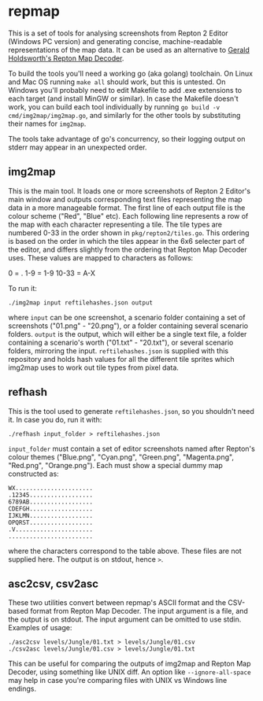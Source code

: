 repmap
======

This is a set of tools for analysing screenshots from Repton 2 Editor (Windows
PC version) and generating concise, machine-readable representations of the map
data. It can be used as an alternative to [Gerald Holdsworth's Repton Map
Decoder](http://www.reptonresourcepage.co.uk/ReptonMapDisplay.php).

To build the tools you'll need a working go (aka golang) toolchain. On Linux
and Mac OS running `make all` should work, but this is untested. On Windows
you'll probably need to edit Makefile to add .exe extensions to each target
(and install MinGW or similar). In case the Makefile doesn't work, you can
build each tool individually by running `go build -v cmd/img2map/img2map.go`,
and similarly for the other tools by substituting their names for `img2map`.

The tools take advantage of go's concurrency, so their logging output on stderr
may appear in an unexpected order.

img2map
-------
This is the main tool. It loads one or more screenshots of Repton 2 Editor's
main window and outputs corresponding text files representing the map data in a
more manageable format. The first line of each output file is the colour scheme
("Red", "Blue" etc). Each following line represents a row of the map with each
character representing a tile. The tile types are numbered 0-33 in the order
shown in `pkg/repton2/tiles.go`. This ordering is based on the order in which
the tiles appear in the 6x6 selecter part of the editor, and differs slightly
from the ordering that Repton Map Decoder uses. These values are mapped to
characters as follows:

0 = .
1-9 = 1-9
10-33 = A-X

To run it:

`./img2map input reftilehashes.json output`

where `input` can be one screenshot, a scenario folder containing a set of
screenshots ("01.png" - "20.png"), or a folder containing several scenario
folders. `output` is the output, which will either be a single text file, a
folder containing a scenario's worth ("01.txt" - "20.txt"), or several scenario
folders, mirroring the input. `reftilehashes.json` is supplied with this
repository and holds hash values for all the different tile sprites which
img2map uses to work out tile types from pixel data.

refhash
-------
This is the tool used to generate `reftilehashes.json`, so you shouldn't need
it. In case you do, run it with:

`./refhash input_folder > reftilehashes.json`

`input_folder` must contain a set of editor screenshots named after Repton's
colour themes ("Blue.png", "Cyan.png", "Green.png", "Magenta.png", "Red.png",
"Orange.png"). Each must show a special dummy map constructed as:

```
WX......................
.12345..................
6789AB..................
CDEFGH..................
IJKLMN..................
OPQRST..................
.V......................
........................
```

where the characters correspond to the table above. These files are not
supplied here. The output is on stdout, hence `>`.

asc2csv, csv2asc
----------------
These two utilities convert between repmap's ASCII format and the CSV-based
format from Repton Map Decoder. The input argument is a file, and the output
is on stdout. The input argument can be omitted to use stdin. Examples of usage:

```
./asc2csv levels/Jungle/01.txt > levels/Jungle/01.csv
./csv2asc levels/Jungle/01.csv > levels/Jungle/01.txt
```

This can be useful for comparing the outputs of img2map and Repton Map Decoder,
using something like UNIX diff. An option like `--ignore-all-space` may help in
case you're comparing files with UNIX vs Windows line endings.
